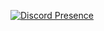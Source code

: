 [![Discord Presence](https://lanyard.cnrad.dev/api/688737378600222757?idleMessage=Quran%202:32&showDisplayName=true&hideTimestamp=true)](https://discord.com/users/688737378600222757)
